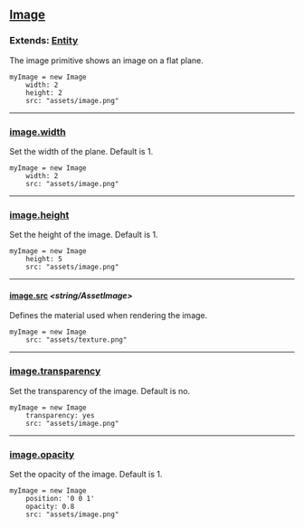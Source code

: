 ## [Image](#image)

### Extends: [Entity](#entity)

The image primitive shows an image on a flat plane.

	myImage = new Image
		width: 2
		height: 2
		src: "assets/image.png"
		
-------------------------------------------------------

### [image.width](#image-width) *<float>*

Set the width of the plane. Default is 1.

	myImage = new Image
		width: 2
		src: "assets/image.png"

-------------------------------------------------------

### [image.height](#image-height) *<float>*

Set the height of the image. Default is 1.

	myImage = new Image
		height: 5
		src: "assets/image.png"

-------------------------------------------------------

#### [image.src](#image-src) *<string/AssetImage>*

Defines the material used when rendering the image.
	
	myImage = new Image
		src: "assets/texture.png"

-------------------------------------------------------

### [image.transparency](#image-transparency) *<boolean>*

Set the transparency of the image. Default is no.

	myImage = new Image
		transparency: yes
		src: "assets/image.png"

-------------------------------------------------------

### [image.opacity](#image-opacity) *<float>*

Set the opacity of the image. Default is 1.

	myImage = new Image
		position: '0 0 1'
		opacity: 0.8
		src: "assets/image.png"
